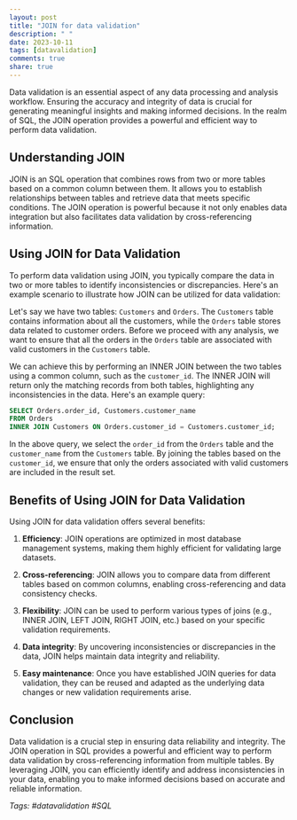 ```yaml
---
layout: post
title: "JOIN for data validation"
description: " "
date: 2023-10-11
tags: [datavalidation]
comments: true
share: true
---
```


Data validation is an essential aspect of any data processing and analysis workflow. Ensuring the accuracy and integrity of data is crucial for generating meaningful insights and making informed decisions. In the realm of SQL, the JOIN operation provides a powerful and efficient way to perform data validation.

## Understanding JOIN

JOIN is an SQL operation that combines rows from two or more tables based on a common column between them. It allows you to establish relationships between tables and retrieve data that meets specific conditions. The JOIN operation is powerful because it not only enables data integration but also facilitates data validation by cross-referencing information.

## Using JOIN for Data Validation

To perform data validation using JOIN, you typically compare the data in two or more tables to identify inconsistencies or discrepancies. Here's an example scenario to illustrate how JOIN can be utilized for data validation:

Let's say we have two tables: `Customers` and `Orders`. The `Customers` table contains information about all the customers, while the `Orders` table stores data related to customer orders. Before we proceed with any analysis, we want to ensure that all the orders in the `Orders` table are associated with valid customers in the `Customers` table.

We can achieve this by performing an INNER JOIN between the two tables using a common column, such as the `customer_id`. The INNER JOIN will return only the matching records from both tables, highlighting any inconsistencies in the data. Here's an example query:

```sql
SELECT Orders.order_id, Customers.customer_name
FROM Orders
INNER JOIN Customers ON Orders.customer_id = Customers.customer_id;
```

In the above query, we select the `order_id` from the `Orders` table and the `customer_name` from the `Customers` table. By joining the tables based on the `customer_id`, we ensure that only the orders associated with valid customers are included in the result set.

## Benefits of Using JOIN for Data Validation

Using JOIN for data validation offers several benefits:

1. **Efficiency**: JOIN operations are optimized in most database management systems, making them highly efficient for validating large datasets.

2. **Cross-referencing**: JOIN allows you to compare data from different tables based on common columns, enabling cross-referencing and data consistency checks.

3. **Flexibility**: JOIN can be used to perform various types of joins (e.g., INNER JOIN, LEFT JOIN, RIGHT JOIN, etc.) based on your specific validation requirements.

4. **Data integrity**: By uncovering inconsistencies or discrepancies in the data, JOIN helps maintain data integrity and reliability.

5. **Easy maintenance**: Once you have established JOIN queries for data validation, they can be reused and adapted as the underlying data changes or new validation requirements arise.

## Conclusion

Data validation is a crucial step in ensuring data reliability and integrity. The JOIN operation in SQL provides a powerful and efficient way to perform data validation by cross-referencing information from multiple tables. By leveraging JOIN, you can efficiently identify and address inconsistencies in your data, enabling you to make informed decisions based on accurate and reliable information.

*Tags: #datavalidation #SQL*